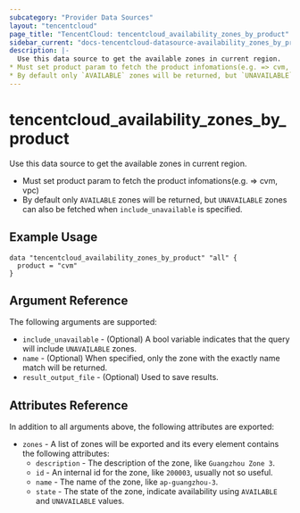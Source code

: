 ```yaml
---
subcategory: "Provider Data Sources"
layout: "tencentcloud"
page_title: "TencentCloud: tencentcloud_availability_zones_by_product"
sidebar_current: "docs-tencentcloud-datasource-availability_zones_by_product"
description: |-
  Use this data source to get the available zones in current region.
* Must set product param to fetch the product infomations(e.g. => cvm, vpc)
* By default only `AVAILABLE` zones will be returned, but `UNAVAILABLE` zones can also be fetched when `include_unavailable` is specified.
---
```


# tencentcloud_availability_zones_by_product

Use this data source to get the available zones in current region.
* Must set product param to fetch the product infomations(e.g. => cvm, vpc)
* By default only `AVAILABLE` zones will be returned, but `UNAVAILABLE` zones can also be fetched when `include_unavailable` is specified.

## Example Usage

```hcl
data "tencentcloud_availability_zones_by_product" "all" {
  product = "cvm"
}
```

## Argument Reference

The following arguments are supported:

* `include_unavailable` - (Optional) A bool variable indicates that the query will include `UNAVAILABLE` zones.
* `name` - (Optional) When specified, only the zone with the exactly name match will be returned.
* `result_output_file` - (Optional) Used to save results.

## Attributes Reference

In addition to all arguments above, the following attributes are exported:

* `zones` - A list of zones will be exported and its every element contains the following attributes:
  * `description` - The description of the zone, like `Guangzhou Zone 3`.
  * `id` - An internal id for the zone, like `200003`, usually not so useful.
  * `name` - The name of the zone, like `ap-guangzhou-3`.
  * `state` - The state of the zone, indicate availability using `AVAILABLE` and `UNAVAILABLE` values.


